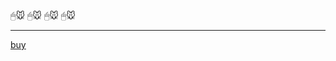 🖱🐭
🖱🐭
🖱🐭
🖱🐭

---

[buy](https://www.logitech.com/en-us/products/mice/lift-vertical-ergonomic-mouse.html)
